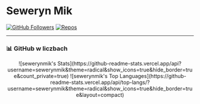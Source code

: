# Seweryn Mik 

[![GitHub Followers](https://img.shields.io/github/followers/sewerynmik?label=Follow&style=for-the-badge)](https://github.com/sewerynmik)
[![Repos](https://img.shields.io/badge/Repositories-%E2%9C%94%EF%B8%8F-blue?style=for-the-badge)](https://github.com/sewerynmik?tab=repositories)

---

### 📊 **GitHub w liczbach**
<div align="center">
![sewerynmik's Stats](https://github-readme-stats.vercel.app/api?username=sewerynmik&theme=radical&show_icons=true&hide_border=true&count_private=true) ![sewerynmik's Top Languages](https://github-readme-stats.vercel.app/api/top-langs/?username=sewerynmik&theme=radical&show_icons=true&hide_border=true&layout=compact)
</div>

